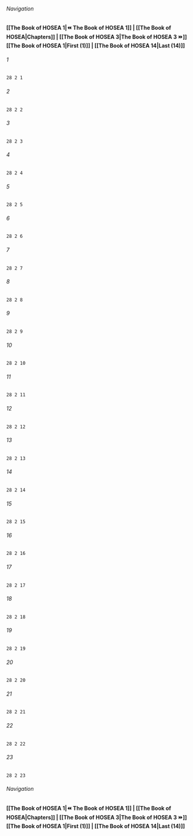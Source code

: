 
###### Navigation
**[[The Book of HOSEA 1|⏪ The Book of HOSEA 1]] | [[The Book of HOSEA|Chapters]] | [[The Book of HOSEA 3|The Book of HOSEA 3 ⏩]]**
**[[The Book of HOSEA 1|First (1)]] | [[The Book of HOSEA 14|Last (14)]]**

###### 1
``` verse
28 2 1 
```
###### 2
``` verse
28 2 2 
```
###### 3
``` verse
28 2 3 
```
###### 4
``` verse
28 2 4 
```
###### 5
``` verse
28 2 5 
```
###### 6
``` verse
28 2 6 
```
###### 7
``` verse
28 2 7 
```
###### 8
``` verse
28 2 8 
```
###### 9
``` verse
28 2 9 
```
###### 10
``` verse
28 2 10 
```
###### 11
``` verse
28 2 11 
```
###### 12
``` verse
28 2 12 
```
###### 13
``` verse
28 2 13 
```
###### 14
``` verse
28 2 14 
```
###### 15
``` verse
28 2 15 
```
###### 16
``` verse
28 2 16 
```
###### 17
``` verse
28 2 17 
```
###### 18
``` verse
28 2 18 
```
###### 19
``` verse
28 2 19 
```
###### 20
``` verse
28 2 20 
```
###### 21
``` verse
28 2 21 
```
###### 22
``` verse
28 2 22 
```
###### 23
``` verse
28 2 23 
```

###### Navigation
**[[The Book of HOSEA 1|⏪ The Book of HOSEA 1]] | [[The Book of HOSEA|Chapters]] | [[The Book of HOSEA 3|The Book of HOSEA 3 ⏩]]**
**[[The Book of HOSEA 1|First (1)]] | [[The Book of HOSEA 14|Last (14)]]**

